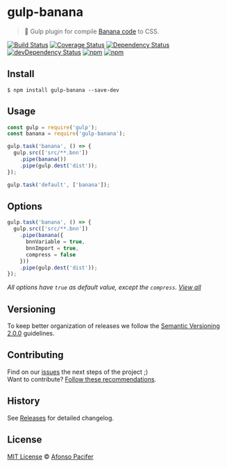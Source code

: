 # gulp-banana

> 🍹 Gulp plugin for compile [Banana code](https://github.com/bananacss/bananacss) to CSS.

[![Build Status](https://travis-ci.org/bananacss/gulp-banana.svg?branch=master)](https://travis-ci.org/bananacss/gulp-banana)
[![Coverage Status](https://coveralls.io/repos/github/bananacss/gulp-banana/badge.svg?branch=master)](https://coveralls.io/github/bananacss/gulp-banana?branch=master)
[![Dependency Status](https://david-dm.org/bananacss/gulp-banana.svg)](https://david-dm.org/bananacss/gulp-banana)
[![devDependency Status](https://david-dm.org/bananacss/gulp-banana/dev-status.svg)](https://david-dm.org/bananacss/gulp-banana#info=devDependencies)
[![npm](https://img.shields.io/npm/v/gulp-banana.svg)](https://www.npmjs.com/package/bananacss)
[![npm](https://img.shields.io/npm/dt/gulp-banana.svg)](https://www.npmjs.com/package/bananacss)

## Install

```
$ npm install gulp-banana --save-dev
```

## Usage

```js
const gulp = require('gulp');
const banana = require('gulp-banana');

gulp.task('banana', () => {
  gulp.src(['src/**.bnn'])
    .pipe(banana())
    .pipe(gulp.dest('dist'));
});

gulp.task('default', ['banana']);
```

## Options

```js
gulp.task('banana', () => {
  gulp.src(['src/**.bnn'])
    .pipe(banana({
      bnnVariable = true,
      bnnImport = true,
      compress = false
    }))
    .pipe(gulp.dest('dist'));
});
```

*All options have `true` as default value, except the `compress`. [View all](https://github.com/bananacss/bananacss#the-bananafile)*

## Versioning
To keep better organization of releases we follow the [Semantic Versioning 2.0.0](http://semver.org/) guidelines.

## Contributing
Find on our [issues](https://github.com/bananacss/gulp-banana/issues/) the next steps of the project ;)
<br>
Want to contribute? [Follow these recommendations](https://github.com/bananacss/gulp-banana/blob/master/CONTRIBUTING.md).

## History
See [Releases](https://github.com/bananacss/gulp-banana/releases) for detailed changelog.

## License
[MIT License](https://github.com/bananacss/gulp-banana/blob/master/LICENSE.md) © [Afonso Pacifer](http://afonsopacifer.com/)
